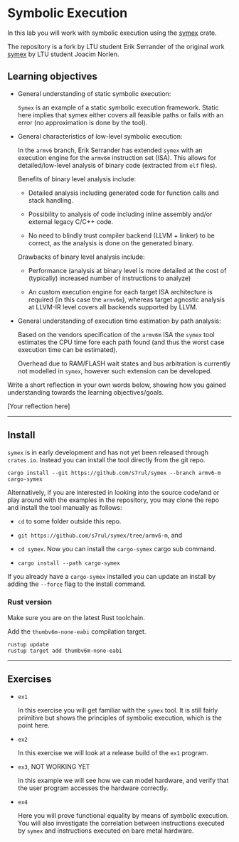 # Symbolic Execution

In this lab you will work with symbolic execution using the [symex](https://github.com/s7rul/symex/tree/armv6-m) crate.

The repository is a fork by LTU student Erik Serrander of the original work [symex](https://github.com/norlen/symex) by LTU student Joacim Norlen.

## Learning objectives

- General understanding of static symbolic execution:

  `Symex` is an example of a static symbolic execution framework. Static here implies that symex either covers all feasible paths or fails with an error (no approximation is done by the tool).

- General characteristics of low-level symbolic execution:

  In the `armv6` branch, Erik Serrander has extended `symex` with an execution engine for the `armv6m` instruction set (ISA). This allows for detailed/low-level analysis of binary code (extracted from `elf` files).

  Benefits of binary level analysis include:

  - Detailed analysis including generated code for function calls and stack handling.

  - Possibility to analysis of code including inline assembly and/or external legacy C/C++ code.

  - No need to blindly trust compiler backend (LLVM + linker) to be correct, as the analysis is done on the generated binary.

  Drawbacks of binary level analysis include:

  - Performance (analysis at binary level is more detailed at the cost of (typically) increased number of instructions to analyze)

  - An custom execution engine for each target ISA architecture is required (in this case the `armv6m`), whereas target agnostic analysis at LLVM-IR level covers all backends supported by LLVM.

- General understanding of execution time estimation by path analysis:

  Based on the vendors specification of the `armv6m` ISA the `symex` tool estimates the CPU time fore each path found (and thus the worst case execution time can be estimated).

  Overhead due to RAM/FLASH wait states and bus arbitration is currently not modelled in `symex`, however such extension can be developed.

Write a short reflection in your own words below, showing how you gained understanding towards the learning objectives/goals.

[Your reflection here]

---

## Install

`symex` is in early development and has not yet been released through `crates.io`. Instead you can install the tool directly from the git repo.

```shell
cargo install --git https://github.com/s7rul/symex --branch armv6-m cargo-symex
```

Alternatively, if you are interested in looking into the source code/and or play around with the examples in the repository, you may clone the repo and install the tool manually as follows:

- `cd` to some folder outside this repo.
- `git https://github.com/s7rul/symex/tree/armv6-m`, and

- `cd symex`. Now you can install the `cargo-symex` cargo sub command.

- `cargo install --path cargo-symex`

If you already have a `cargo-symex` installed you can update an install by adding the `--force` flag to the install command.

### Rust version

Make sure you are on the latest Rust toolchain.

Add the `thumbv6m-none-eabi` compilation target.

```shell
rustup update
rustup target add thumbv6m-none-eabi
```

---

## Exercises

- `ex1`

  In this exercise you will get familiar with the `symex` tool. It is still fairly primitive but shows the principles of symbolic execution, which is the point here.

- `ex2`

  In this exercise we will look at a release build of the `ex1` program.

- `ex3`, NOT WORKING YET

  In this example we will see how we can model hardware, and verify that the user program accesses the hardware correctly.

- `ex4`

  Here you will prove functional equality by means of symbolic execution. You will also investigate the correlation between instructions executed by `symex` and instructions executed on bare metal hardware.
